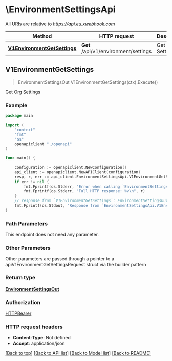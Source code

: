 # \EnvironmentSettingsApi

All URIs are relative to *https://api.eu.xwebhook.com*

Method | HTTP request | Description
------------- | ------------- | -------------
[**V1EnvironmentGetSettings**](EnvironmentSettingsApi.md#V1EnvironmentGetSettings) | **Get** /api/v1/environment/settings | Get Org Settings



## V1EnvironmentGetSettings

> EnvironmentSettingsOut V1EnvironmentGetSettings(ctx).Execute()

Get Org Settings



### Example

```go
package main

import (
    "context"
    "fmt"
    "os"
    openapiclient "./openapi"
)

func main() {

    configuration := openapiclient.NewConfiguration()
    api_client := openapiclient.NewAPIClient(configuration)
    resp, r, err := api_client.EnvironmentSettingsApi.V1EnvironmentGetSettings(context.Background()).Execute()
    if err != nil {
        fmt.Fprintf(os.Stderr, "Error when calling `EnvironmentSettingsApi.V1EnvironmentGetSettings``: %v\n", err)
        fmt.Fprintf(os.Stderr, "Full HTTP response: %v\n", r)
    }
    // response from `V1EnvironmentGetSettings`: EnvironmentSettingsOut
    fmt.Fprintf(os.Stdout, "Response from `EnvironmentSettingsApi.V1EnvironmentGetSettings`: %v\n", resp)
}
```

### Path Parameters

This endpoint does not need any parameter.

### Other Parameters

Other parameters are passed through a pointer to a apiV1EnvironmentGetSettingsRequest struct via the builder pattern


### Return type

[**EnvironmentSettingsOut**](EnvironmentSettingsOut.md)

### Authorization

[HTTPBearer](../README.md#HTTPBearer)

### HTTP request headers

- **Content-Type**: Not defined
- **Accept**: application/json

[[Back to top]](#) [[Back to API list]](../README.md#documentation-for-api-endpoints)
[[Back to Model list]](../README.md#documentation-for-models)
[[Back to README]](../README.md)

